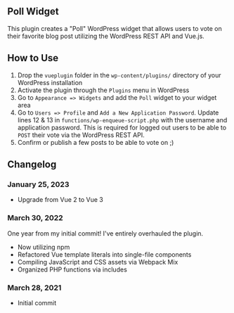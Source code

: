 ## Poll Widget

This plugin creates a "Poll" WordPress widget that allows users to vote on their favorite blog post utilizing the WordPress REST API and Vue.js.

## How to Use

1. Drop the `vueplugin` folder in the `wp-content/plugins/` directory of your WordPress installation
2. Activate the plugin through the `Plugins` menu in WordPress
3. Go to `Appearance => Widgets` and add the `Poll` widget to your widget area
4. Go to `Users => Profile` and `Add a New Application Password`. Update lines 12 & 13 in `functions/wp-enqueue-script.php` with the username and application password. This is required for logged out users to be able to `POST` their vote via the WordPress REST API.
5. Confirm or publish a few posts to be able to vote on ;)

## Changelog

### January 25, 2023

-   Upgrade from Vue 2 to Vue 3

### March 30, 2022

One year from my initial commit! I've entirely overhauled the plugin.

-   Now utilizing npm
-   Refactored Vue template literals into single-file components
-   Compiling JavaScript and CSS assets via Webpack Mix
-   Organized PHP functions via includes

### March 28, 2021

-   Initial commit
